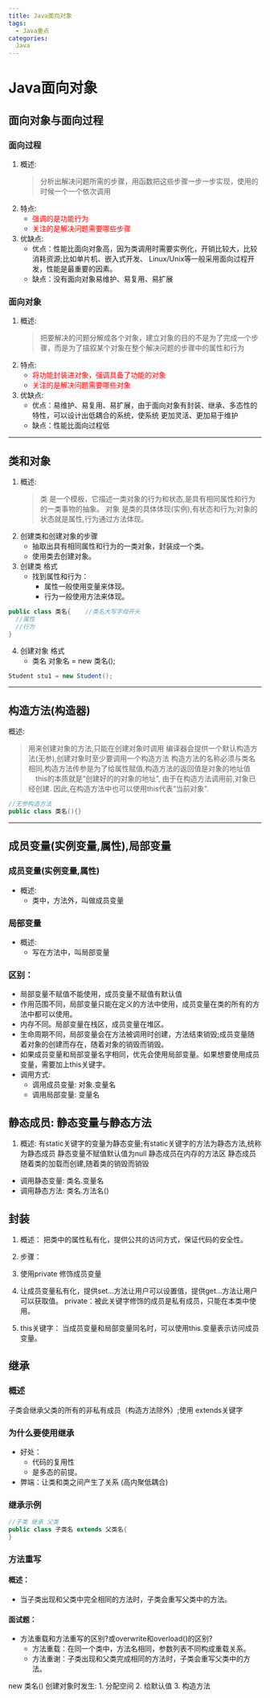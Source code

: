```yaml
---
title: Java面向对象
tags:
  - Java重点
categories:
  Java
---
```


# Java面向对象

## 面向对象与面向过程

### 面向过程
1. 概述:
    > 分析出解决问题所需的步骤，用函数把这些步骤一步一步实现，使用的时候一个一个依次调用
2. 特点:
    - <font color='red'>强调的是功能行为</font>
    - <font color='red'>关注的是解决问题需要哪些步骤</font>
3. 优缺点:
    - 优点：性能比面向对象高，因为类调用时需要实例化，开销比较大，比较消耗资源;比如单片机、嵌入式开发、 Linux/Unix等一般采用面向过程开发，性能是最重要的因素。
    - 缺点：没有面向对象易维护、易复用、易扩展

### 面向对象 
1. 概述:
    > 把要解决的问题分解成各个对象，建立对象的目的不是为了完成一个步骤，而是为了描叙某个对象在整个解决问题的步骤中的属性和行为
2. 特点:
    - <font color='red'>将功能封装进对象，强调具备了功能的对象</font>
    - <font color='red'>关注的是解决问题需要哪些对象</font>
3. 优缺点:
    - 优点：易维护、易复用、易扩展，由于面向对象有封装、继承、多态性的特性，可以设计出低耦合的系统，使系统 更加灵活、更加易于维护
    - 缺点：性能比面向过程低

***

## 类和对象
1. 概述:
    > 类 是一个模板，它描述一类对象的行为和状态,是具有相同属性和行为的一类事物的抽象。
    > 对象 是类的具体体现(实例),有状态和行为;对象的状态就是属性,行为通过方法体现。
2. 创建类和创建对象的步骤
    - 抽取出具有相同属性和行为的一类对象，封装成一个类。
    - 使用类去创建对象。
3. 创建类 格式
    - 找到属性和行为：
      - 属性一般使用变量来体现。
      - 行为一般使用方法来体现。

``` Java
public class 类名{   	//类名大写字母开头
  //属性
  //行为
}
```
4. 创建对象 格式
    - 类名 对象名 = new 类名();

``` Java
Student stu1 = new Student();
```

***

## 构造方法(构造器)
概述:
  > 用来创建对象的方法,只能在创建对象时调用
  > 编译器会提供一个默认构造方法(无参),创建对象时至少要调用一个构造方法
  > 构造方法的名称必须与类名相同,构造方法传参是为了给属性赋值,构造方法的返回值是对象的地址值
  　this的本质就是“创建好的的对象的地址”, 由于在构造方法调用前,对象已经创建. 因此,在构造方法中也可以使用this代表“当前对象”.
  ``` Java
  //无参构造方法
  public class 类名(){}
  ```

***

## 成员变量(实例变量,属性),局部变量

### 成员变量(实例变量,属性)
- 概述:
  - 类中，方法外，叫做成员变量

### 局部变量
- 概述:
  - 写在方法中，叫局部变量

### 区别：
  - 局部变量不赋值不能使用，成员变量不赋值有默认值
  - 作用范围不同，局部变量只能在定义的方法中使用，成员变量在类的所有的方法中都可以使用。
  - 内存不同。局部变量在栈区，成员变量在堆区。
  - 生命周期不同，局部变量会在方法被调用时创建，方法结束销毁;成员变量随着对象的创建而存在，随着对象的销毁而销毁。
  - 如果成员变量和局部变量名字相同，优先会使用局部变量。如果想要使用成员变量，需要加上this关键字。
  - 调用方式:
    - 调用成员变量:   对象.变量名
    - 调用局部变量:   变量名

## 静态成员: 静态变量与静态方法

1. 概述:
    有static关键字的变量为静态变量;有static关键字的方法为静态方法,统称为静态成员
    静态变量不赋值默认值为null
    静态成员在内存的方法区
    静态成员随着类的加载而创建,随着类的销毁而销毁
- 调用静态变量:   类名.变量名
- 调用静态方法:   类名.方法名()

## 封装
1. 概述：
  把类中的属性私有化，提供公共的访问方式，保证代码的安全性。

2. 步骤：
  1. 使用private 修饰成员变量
  2. 让成员变量私有化，提供set...方法让用户可以设置值，提供get...方法让用户可以获取值。
      private：被此关键字修饰的成员是私有成员，只能在本类中使用。
  3. this关键字：
    当成员变量和局部变量同名时，可以使用this.变量表示访问成员变量。



## 继承
### 概述
  子类会继承父类的所有的非私有成员（构造方法除外）;使用 extends关键字
### 为什么要使用继承
  - 好处：
    - 代码的复用性
    - 是多态的前提。
  - 弊端：让类和类之间产生了关系 (高内聚低耦合)  

### 继承示例
``` Java
//子类 继承 父类
public class 子类名 extends 父类名{
}
```

### 方法重写

#### 概述：
  - 当子类出现和父类中完全相同的方法时，子类会重写父类中的方法。

#### 面试题：
  - 方法重载和方法重写的区别?或overwrite和overload()的区别?
    - 方法重载：在同一个类中，方法名相同，参数列表不同构成重载关系。
    - 方法重谢：子类出现和父类完成相同的方法时，子类会重写父类中的方法。




new 类名()
  创建对象时发生:
    1. 分配空间
    2. 给默认值
    3. 构造方法

